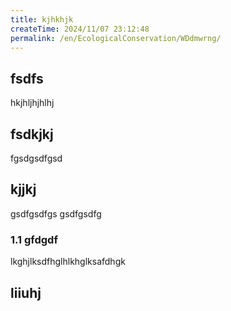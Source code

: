 ```yaml
---
title: kjhkhjk
createTime: 2024/11/07 23:12:48
permalink: /en/EcologicalConservation/WDdmwrng/
---
```


## fsdfs
hkjhljhjhlhj
## fsdkjkj

fgsdgsdfgsd

## kjjkj

gsdfgsdfgs
gsdfgsdfg

### 1.1 gfdgdf


lkghjlksdfhglhlkhglksafdhgk

## liiuhj

